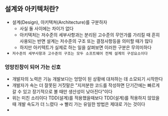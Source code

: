 ## 설계와 아키텍처란?

- 설계(Design), 아키텍쳐(Architecture)를 구분하자
    - 사실 둘 사이에는 차이가 없다
    - 아키텍처는 저수준의 세부사항과는 분리된 고수준의 무언가를 가리킬 때 흔히 사용되는 반면 설계는 저수준의 구조 또는 결정사항등을 의미할 때가 많다
    - 하지만 아키텍트가 실제로 하는 일을 살펴보면 이러한 구분은 무의미하다
- `저수준의 세부사항과 고수준의 구조는 모두 소프트웨어 전체 설계의 구성요소이다`

### 엉망진창이 되어 가는 신호

- 개발자의 노력은 기능 개발보다는 엉망이 된 상황에 대처하는 데 소모되기 시작한다
- 개발자가 속는 더 잘못된 거짓말은 "지저분한 코드를 작성하면 단기간에는 빠르게 갈 수 있고 장기적으로 볼 때만 생산성이 낮아진다"이다
- 위는 미친 소리이다 TDD(설계)를 적용했을때보다 TDD(설계)를 적용하지 않았을 때 개발 속도가 더 느렸다 &rarr; 빨리 가는 유일한 방법은 제대로 가는 것이다
- 